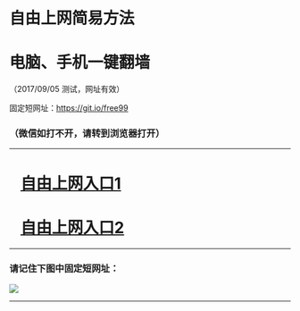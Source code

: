 ﻿# 自由上网简易方法

# 电脑、手机一键翻墙

（2017/09/05 测试，网址有效）

固定短网址：https://git.io/free99

### （微信如打不开，请转到浏览器打开）


***





# &nbsp;&nbsp; <a href="http://ft2029929483.fwq-tz1001.xyz/fwqtz01.html?t=090500113337 " target="_blank">自由上网入口1</a>
# &nbsp;&nbsp; <a href="http://ft3042717719.fwq-tz1002.xyz/fwqtz02.html?t=090500122601 " target="_blank">自由上网入口2</a>
***

### 请记住下图中固定短网址：

<img src="https://s3-us-west-2.amazonaws.com/fwq-1001/yjfq-20170905okok.png" /> 


***

